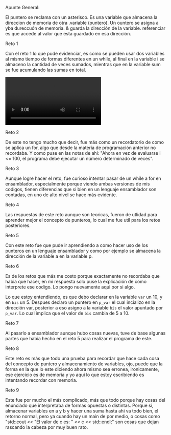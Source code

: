 Apunte General:

El puntero se reclama con un asterisco. Es una variable que almacena la direccion de memoria de otra .variable (puntero).
Un ountero se asigna a yba dureccuón de memoria.
& guarda la dirección de la variable.
referenciar es que accede al valor que esta guardado en esa dirección.

Reto 1

Con el reto 1 lo que pude evidenciar, es como se pueden usar dos variables al mismo tiempo de formas diferentes en un while, al final en la variable i se almaceno la cantidad de veces sumados, 
mientras que en la variable sum se fue acumulando las sumas en total.

<video controls src="GrabaciónReto1-1.mkv" title="Title"></video>

Reto 2

De este no tengo mucho que decir, fue más como un recordatorio de como se aplica un for, 
algo que desde la materia de programación anterior no recordaba. Y como puse en las notas de ahi:
"Ahora en vez de evaluarse i <= 100, el programa debe ejecutar un número determinado de veces".

Reto 3

Aunque logre hacer el reto, fue curioso intentar pasar de un while a for en ensamblador, especialmente porque viendo ambas versiones de mis codigos, tienen diferencias que si bien en un lenguaje ensamblador son contadas, en uno de alto nivel se hace más evidente.

Reto 4

Las respuestas de este reto aunque son teoricas, fueron de utlidad para aprender mejor el concepto de
punteros, lo cual me fue util para los retos posteriores.

Reto 5

Con este reto fue que pude ir aprendiendo a como hacer uso de los punteros en un lenguaje ensamblador y como por ejemplo se almacena la dirección de la variable a en la variable p.

Reto 6

Es de los retos que más me costo porque exactamente no recordaba que habia que hacer, en mi respuesta solo puse la explicación de como interprete ese codigo. Lo pongo nuevamente aqui por si algo.

Lo que estoy entendiendo, es que debo declarar en la variable `var` un 10, y en `bis` un 5. 
Despues declaro un puntero en `p_var` el cual incializo en la dirección var,
posterior a eso asigno a la variable `bis` el valor apuntado por `p_var`.
Lo cual implica que el valor de `bis` cambia de 5 a 10.

Reto 7

Al pasarlo a ensamblador aunque hubo cosas nuevas, tuve de base algunas partes que habia hecho en el reto 5 para realizar el programa de este.

Reto 8

Este reto es más que todo una prueba para recordar que hace cada cosa del concepto de puntero y almacenamiento de variables, ojo, puede que la forma en la que lo este diciendo ahora mismo sea erronea, ironicamente, ese ejercicio es de memoria y yo aqui lo que estoy escribiendo es intentando recordar con memoria.

Reto 9

Este fue por mucho el más complicado, más que todo porque hay cosas del enunciado que interpretaba de formas opuestas o distintas. Porque si, almacenar variables en a y b y hacer una suma hasta ahi va todo bien, el retorno normal, pero ya cuando hay un main de por medio, o cosas como "std::cout << "El valor de c es: " << c << std::endl;" son cosas que dejan rascando la cabeza por muy buen rato.